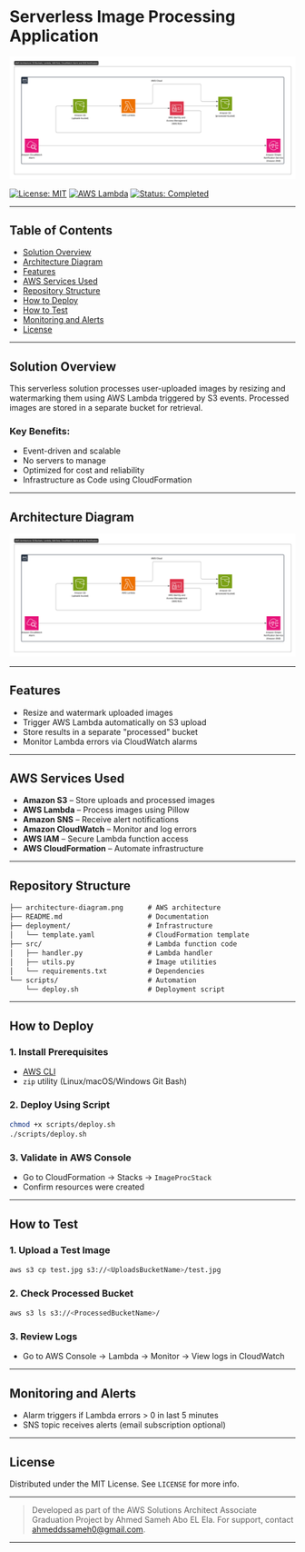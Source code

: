 # Serverless Image Processing Application

![Architecture Diagram](architecture-diagram.png)

[![License: MIT](https://img.shields.io/badge/License-MIT-yellow.svg)](LICENSE)
[![AWS Lambda](https://img.shields.io/badge/Built%20with-AWS%20Lambda-orange)](https://aws.amazon.com/lambda/)
[![Status: Completed](https://img.shields.io/badge/Status-Stable-brightgreen)]()

---

## Table of Contents

* [Solution Overview](#solution-overview)
* [Architecture Diagram](#architecture-diagram)
* [Features](#features)
* [AWS Services Used](#aws-services-used)
* [Repository Structure](#repository-structure)
* [How to Deploy](#how-to-deploy)
* [How to Test](#how-to-test)
* [Monitoring and Alerts](#monitoring-and-alerts)
* [License](#license)

---

## Solution Overview

This serverless solution processes user-uploaded images by resizing and watermarking them using AWS Lambda triggered by S3 events. Processed images are stored in a separate bucket for retrieval.

### Key Benefits:

* Event-driven and scalable
* No servers to manage
* Optimized for cost and reliability
* Infrastructure as Code using CloudFormation

---

## Architecture Diagram

![Default Architecture](architecture-diagram.png)

---

## Features

* Resize and watermark uploaded images
* Trigger AWS Lambda automatically on S3 upload
* Store results in a separate "processed" bucket
* Monitor Lambda errors via CloudWatch alarms

---

## AWS Services Used

* **Amazon S3** – Store uploads and processed images
* **AWS Lambda** – Process images using Pillow
* **Amazon SNS** – Receive alert notifications
* **Amazon CloudWatch** – Monitor and log errors
* **AWS IAM** – Secure Lambda function access
* **AWS CloudFormation** – Automate infrastructure

---

## Repository Structure

```plaintext
├── architecture-diagram.png      # AWS architecture
├── README.md                     # Documentation
├── deployment/                   # Infrastructure
│   └── template.yaml             # CloudFormation template
├── src/                          # Lambda function code
│   ├── handler.py                # Lambda handler
│   ├── utils.py                  # Image utilities
│   └── requirements.txt          # Dependencies
└── scripts/                      # Automation
    └── deploy.sh                 # Deployment script
```

---

## How to Deploy

### 1. Install Prerequisites

* [AWS CLI](https://docs.aws.amazon.com/cli/latest/userguide/getting-started-install.html)
* `zip` utility (Linux/macOS/Windows Git Bash)

### 2. Deploy Using Script

```bash
chmod +x scripts/deploy.sh
./scripts/deploy.sh
```

### 3. Validate in AWS Console

* Go to CloudFormation → Stacks → `ImageProcStack`
* Confirm resources were created

---

## How to Test

### 1. Upload a Test Image

```bash
aws s3 cp test.jpg s3://<UploadsBucketName>/test.jpg
```

### 2. Check Processed Bucket

```bash
aws s3 ls s3://<ProcessedBucketName>/
```

### 3. Review Logs

* Go to AWS Console → Lambda → Monitor → View logs in CloudWatch

---

## Monitoring and Alerts

* Alarm triggers if Lambda errors > 0 in last 5 minutes
* SNS topic receives alerts (email subscription optional)

---

## License

Distributed under the MIT License. See `LICENSE` for more info.

---

> Developed as part of the AWS Solutions Architect Associate Graduation Project by Ahmed Sameh Abo EL Ela. For support, contact [ahmeddssameh0@gmail.com](mailto:ahmeddssameh0@gmail.com).

---


